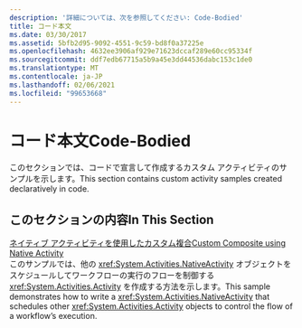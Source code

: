 ```yaml
---
description: '詳細については、次を参照してください: Code-Bodied'
title: コード本文
ms.date: 03/30/2017
ms.assetid: 5bfb2d95-9092-4551-9c59-bd8f0a37225e
ms.openlocfilehash: 4632ee3906af929e71623dccaf289e60cc95334f
ms.sourcegitcommit: ddf7edb67715a5b9a45e3dd44536dabc153c1de0
ms.translationtype: MT
ms.contentlocale: ja-JP
ms.lasthandoff: 02/06/2021
ms.locfileid: "99653668"
---
```

# <a name="code-bodied"></a><span data-ttu-id="d791d-103">コード本文</span><span class="sxs-lookup"><span data-stu-id="d791d-103">Code-Bodied</span></span>

<span data-ttu-id="d791d-104">このセクションでは、コードで宣言して作成するカスタム アクティビティのサンプルを示します。</span><span class="sxs-lookup"><span data-stu-id="d791d-104">This section contains custom activity samples created declaratively in code.</span></span>  
  
## <a name="in-this-section"></a><span data-ttu-id="d791d-105">このセクションの内容</span><span class="sxs-lookup"><span data-stu-id="d791d-105">In This Section</span></span>
  
 [<span data-ttu-id="d791d-106">ネイティブ アクティビティを使用したカスタム複合</span><span class="sxs-lookup"><span data-stu-id="d791d-106">Custom Composite using Native Activity</span></span>](custom-composite-using-native-activity.md)  
 <span data-ttu-id="d791d-107">このサンプルでは、他の <xref:System.Activities.NativeActivity> オブジェクトをスケジュールしてワークフローの実行のフローを制御する <xref:System.Activities.Activity> を作成する方法を示します。</span><span class="sxs-lookup"><span data-stu-id="d791d-107">This sample demonstrates how to write a <xref:System.Activities.NativeActivity> that schedules other <xref:System.Activities.Activity> objects to control the flow of a workflow’s execution.</span></span>
